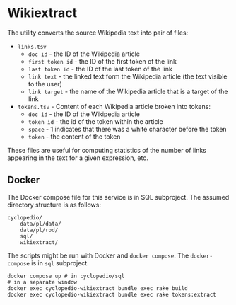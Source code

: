 # Wikiextract

The utility converts the source Wikipedia text into pair of files:

* `links.tsv`
  * `doc id` - the ID of the Wikipedia article
  * `first token id` - the ID of the first token of the link
  * `last token id` - the ID of the last token of the link
  * `link text` - the linked text form the Wikipedia article (the text visible to the user)
  * `link target` - the name of the Wikipedia article that is a target of the link
* `tokens.tsv` - Content of each Wikipedia article broken into tokens:
  * `doc id` - the ID of the Wikipedia article
  * `token id` - the id of the token within the article
  * `space` - 1 indicates that there was a white character before the token
  * `token` - the content of the token

These files are useful for computing statistics of the number of links appearing
in the text for a given expression, etc.


## Docker

The Docker compose file for this service is in SQL subproject.
The assumed directory structure is as follows:

```
cyclopedio/
    data/pl/data/
    data/pl/rod/
    sql/
    wikiextract/
```

The scripts might be run with Docker and `docker compose`. The `docker-compose` is in `sql` subproject.

```
docker compose up # in cyclopedio/sql
# in a separate window
docker exec cyclopedio-wikiextract bundle exec rake build
docker exec cyclopedio-wikiextract bundle exec rake tokens:extract
```
